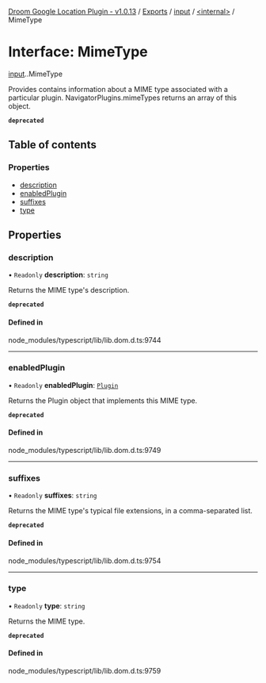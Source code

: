 [Droom Google Location Plugin - v1.0.13](../README.md) / [Exports](../modules.md) / [input](../modules/input.md) / [<internal\>](../modules/input._internal_.md) / MimeType

# Interface: MimeType

[input](../modules/input.md).[<internal>](../modules/input._internal_.md).MimeType

Provides contains information about a MIME type associated with a particular plugin. NavigatorPlugins.mimeTypes returns an array of this object.

**`deprecated`**

## Table of contents

### Properties

- [description](input._internal_.MimeType.md#description)
- [enabledPlugin](input._internal_.MimeType.md#enabledplugin)
- [suffixes](input._internal_.MimeType.md#suffixes)
- [type](input._internal_.MimeType.md#type)

## Properties

### description

• `Readonly` **description**: `string`

Returns the MIME type's description.

**`deprecated`**

#### Defined in

node_modules/typescript/lib/lib.dom.d.ts:9744

___

### enabledPlugin

• `Readonly` **enabledPlugin**: [`Plugin`](../modules/input._internal_.md#plugin)

Returns the Plugin object that implements this MIME type.

**`deprecated`**

#### Defined in

node_modules/typescript/lib/lib.dom.d.ts:9749

___

### suffixes

• `Readonly` **suffixes**: `string`

Returns the MIME type's typical file extensions, in a comma-separated list.

**`deprecated`**

#### Defined in

node_modules/typescript/lib/lib.dom.d.ts:9754

___

### type

• `Readonly` **type**: `string`

Returns the MIME type.

**`deprecated`**

#### Defined in

node_modules/typescript/lib/lib.dom.d.ts:9759
